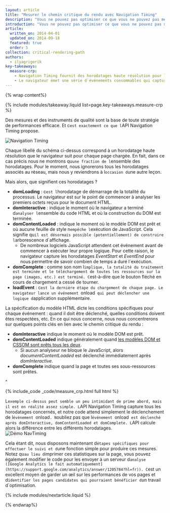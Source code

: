 ```yaml
---
layout: article
title: "Mesurer le chemin critique du rendu avec Navigation Timing"
description: "Vous ne pouvez pas optimiser ce que vous ne pouvez pas mesurer. Heureusement, l`API Navigation Timing offre tous les outils nécessaires pour mesurer chaque étape du chemin critique du rendu."
introduction: "Vous ne pouvez pas optimiser ce que vous ne pouvez pas mesurer. Heureusement, l`API Navigation Timing offre tous les outils nécessaires pour mesurer chaque étape du chemin critique du rendu."
article:
  written_on: 2014-04-01
  updated_on: 2014-09-18
  featured: true
  order: 5
collection: critical-rendering-path
authors:
  - ilyagrigorik
key-takeaways:
  measure-crp:
    - Navigation Timing fournit des horodatages haute résolution pour la mesure du chemin critique du rendu.
    - Le navigateur émet une série d`événements consommables qui capturent les différentes étapes du chemin critique du rendu.
---
```

{% wrap content%}

<style>
  img, video, object {
    max-width: 100%;
  }

  img.center {
    display: block;
    margin-left: auto;
    margin-right: auto;
  }
</style>

{% include modules/takeaway.liquid list=page.key-takeaways.measure-crp %}

Des mesures et des instruments de qualité sont la base de toute stratégie de performances efficace. Et c`est exactement ce que l`API Navigation Timing propose.

<img src="images/dom-navtiming.png" class="center" alt="Navigation Timing">

Chaque libellé du schéma ci-dessus correspond à un horodatage haute résolution que le navigateur suit pour chaque page chargée. En fait, dans ce cas précis nous ne montrons qu`une fraction de l`ensemble des horodatages. Pour le moment, nous ignorerons tous les horodatages associés au réseau, mais nous y reviendrons à l`occasion d`une autre leçon.

Mais alors, que signifient ces horodatages ?

* **domLoading** : c`est l`horodatage de démarrage de la totalité du processus. Le navigateur est sur le point de commencer à analyser les premiers octets reçus pour le document
 HTML.
* **domInteractive** : indique le moment où le navigateur a terminé d`analyser l`ensemble du code HTML et où la construction du DOM est terminée.
* **domContentLoaded** : indique le moment où le modèle DOM est prêt et où aucune feuille de style n`empêche l`exécution de JavaScript. Cela signifie qu`il est désormais possible (potentiellement) de construire l`arborescence d`affichage.
    * De nombreux logiciels JavaScript attendent cet événement avant de commencer à exécuter leur propre logique. Pour cette raison, le navigateur capture les horodatages _EventStart_ et _EventEnd_ pour nous permettre de savoir combien de temps a duré l`exécution.
* **domComplete** : comme son nom l`implique, la totalité du traitement est terminée et le téléchargement de toutes les ressources sur la page (images, etc.) est terminé. C`est-à-dire que le bouton fléché en cours de chargement a cessé de tourner.
* **loadEvent** : c`est la dernière étape du chargement de chaque page. Le navigateur lance un événement `onload` qui peut déclencher une logique d`application supplémentaire.

La spécification du modèle HTML dicte les conditions spécifiques pour chaque événement : quand il doit être déclenché, quelles conditions doivent êtes respectées, etc. En ce qui nous concerne, nous nous concentrerons sur quelques points clés en lien avec le chemin critique du rendu :

* **domInteractive** indique le moment où le modèle DOM est prêt.
* **domContentLoaded** indique généralement quand [les modèles DOM et CSSOM sont prêts tous les deux](http://calendar.perfplanet.com/2012/deciphering-the-critical-rendering-path/).
    * Si aucun analyseur ne bloque le JavaScript, alors _documentContentLoaded_ est déclenché immédiatement après _domInteractive_.
* **domComplete** indique quand la page et toutes ses sous-ressources sont prêtes.

^

{% include_code _code/measure_crp.html full html %}

L`exemple ci-dessus peut semble un peu intimidant de prime abord, mais il est en réalité assez simple. L`API Navigation Timing capture tous les horodatages concernés, et notre code attend simplement le déclenchement de l`événement `onload`. N`oubliez pas que l`événement `onload` est déclenché après domInteractive, domContentLoaded et domComplete. L`API calcule alors la différence entre les différents horodatages.
<img src="images/device-navtiming-small.png" class="center" alt="Démo NavTiming">

Cela étant dit, nous disposons maintenant d`étapes spécifiques pour effectuer le suivi et d`une fonction simple pour produire ces mesures. Notez qu`au lieu d`imprimer ces statistiques sur la page, vous pouvez également modifier le code pour les envoyer à un serveur d`analyse ([Google Analytics le fait automatiquement](https://support.google.com/analytics/answer/1205784?hl=fr)). C`est un excellent moyen de garder un œil sur les performances de vos pages et d`identifier les pages candidates qui pourraient bénéficier d`un travail d`optimisation.

{% include modules/nextarticle.liquid %}

{% endwrap%}

